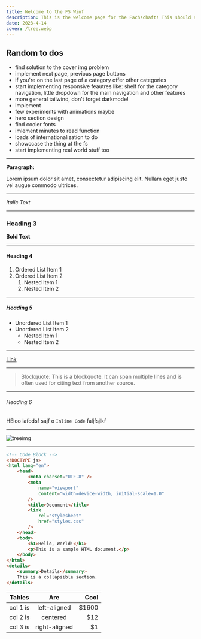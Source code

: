 ```yaml
---
title: Welcome to the FS Winf
description: This is the welcome page for the Fachschaft! This should always appear as the first post in the posts section.
date: 2023-4-14
cover: /tree.webp
---
```


## Random to dos

- find solution to the cover img problem
- implement next page, previous page buttons
- if you're on the last page of a category offer other categories
- start implementing responsive feautres like: shelf for the category navigation, little dropdown for the main navigation and other features
- more general tailwind, don't forget darkmode!
- implement
- few experiments with animations maybe
- hero section design
- find cooler fonts
- imlement minutes to read function
- loads of internationalization to do
- showccase the thing at the fs
- start implementing real world stuff too

---

**Paragraph:**

Lorem ipsum dolor sit amet, consectetur adipiscing elit. Nullam eget justo vel augue commodo ultrices.

---

_Italic Text_

---

### Heading 3

**Bold Text**

---

#### Heading 4

1. Ordered List Item 1
2. Ordered List Item 2
   1. Nested Item 1
   2. Nested Item 2

---

##### Heading 5

- Unordered List Item 1
- Unordered List Item 2
  - Nested Item 1
  - Nested Item 2

---

[Link](https://www.example.com)

---

> Blockquote: This is a blockquote. It can span multiple lines and is often used for citing text from another source.

---

###### Heading 6

HEloo lafodsf sajf o `Inline Code` faljfsjlkf

---

![treeimg](/tree.webp)

---

```html
<!-- Code Block -->
<!DOCTYPE js>
<html lang="en">
	<head>
		<meta charset="UTF-8" />
		<meta
			name="viewport"
			content="width=device-width, initial-scale=1.0"
		/>
		<title>Document</title>
		<link
			rel="stylesheet"
			href="styles.css"
		/>
	</head>
	<body>
		<h1>Hello, World!</h1>
		<p>This is a sample HTML document.</p>
	</body>
</html>
<details>
	<summary>Details</summary>
	This is a collapsible section.
</details>
```

| Tables   |      Are      |  Cool |
| -------- | :-----------: | ----: |
| col 1 is | left-aligned  | $1600 |
| col 2 is |   centered    |   $12 |
| col 3 is | right-aligned |    $1 |
